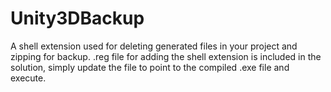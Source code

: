 # Unity3DBackup
A shell extension used for deleting generated files in your project and zipping for backup. .reg file for adding the shell extension is included in the solution, simply update the file to point to the compiled .exe file and execute. 
